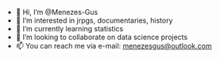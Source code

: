- 👋 Hi, I’m @Menezes-Gus
- 👀 I’m interested in jrpgs, documentaries, history
- 🌱 I’m currently learning statistics
- 💞️ I’m looking to collaborate on data science projects
- 📫 You can reach me via e-mail: menezesgus@outlook.com

<!---
Bhscjhdvds/Bhscjhdvds is a ✨ special ✨ repository because its `README.md` (this file) appears on your GitHub profile.
You can click the Preview link to take a look at your changes.
--->
